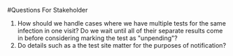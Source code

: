 #Questions For Stakeholder

1. How should we handle cases where we have multiple tests for the
   same infection in one visit? Do we wait until all of their separate
   results come in before considering marking the test as "unpending"?
1. Do details such as a the test site matter for the purposes of notification?
